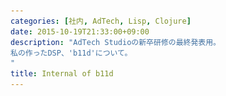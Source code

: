 ```yaml
---
categories: [社内, AdTech, Lisp, Clojure]
date: 2015-10-19T21:33:00+09:00
description: "AdTech Studioの新卒研修の最終発表用。
私の作ったDSP、'b11d'について。
"
title: Internal of b11d
---
```


<section data-markdown
    data-separator="\n\n"
    data-vertical="\n\n"
    data-notes="^Note:">
<script type="text/template">
# Internal of b11d
----------------------
サイバーエージェント新卒研修  
ひとりDSP最終発表会

<!-- .slide: class="center" -->

# About Me
---------
![κeenのアイコン](/images/icon.png) <!-- .element: style="position:absolute;right:0;z-index:-1" -->

 + κeen
 + [@blackenedgold](https://twitter.com/blackenedgold)
 + Github: [KeenS](https://github.com/KeenS)
 + AMoAdのサーバーサイド（？）エンジニア
 + 趣味でLisp, ML, Shell Scriptあたりを書きます
 + 仕事でScalaとShell Scriptあたりを書きます


# 今回作ったもの
----------------

* b11d (ぶらっくんどごーるど)
* Clojure (compojure + middleware)製
  + + NginX + MySQL + Supervisord
* 出来る限りシンプルになるように作った
  + 310行
* デプロイその他はシェルスクリプト
* 監視はmackerel


# シンプルということ
-------------------

* アプリケーションは状態を持たない
* IO以外副作用を持たない
* つまり、キャッシュを持たない
  + キャッシュはパフォーマンス上の意味しかない
  + 早過ぎる最適化は諸悪の根源
* スケールアウトが容易
* compojureのミドルウェアを上手く使った


# シンプルということ2
--------------------

* データベースはだいたい第4正規形（ﾀﾌﾞﾝ）
  + 全てのカラムは`NOT NULL`
  + 広告主の所を拡張性を持たせるために第1正規形に落とした
  + 1広告主に対して複数の広告が持てるようになる
* 外部キー制約も全部付ける
* データが綺麗なのでアプリケーション側でのやることが少ない
* 分析する時にも活きる筈


# デプロイ
---------

* 全てシェルスクリプトでオペレーション出来る
* 手作業を無くしてミスを無くす
  + 「あれ？設定書き換えたのに反映されてない」 → 「再起動忘れてた」とかを防ぐ
* ☆秘伝☆のシェルテクニック満載！ 
* アプリケーションが1jarに収まるのでデプロイが楽。


# 監視
------

* mackerelで色々モニタリング
* Linux, NginX, MySQL, JVM, レスポンスステータス
* ほとんどMackerelに乗っかることで本質的でないことに労力を割かない
  + 本質 = 業務ロジックを理解すること
* アプリケーションの死活監視にはsupervisord
  + 本当はsystemdでやりたかったけどUbuntuのバージョンが古かった


# 落穂拾い
----------

* DBへの書き込みは非同期。Clojureなら簡単に書ける
  + `(go ...)` で囲むだけ
* だいたい600qps。データが増えると多分もうちょい下がる。
  + キャッシュすればデータに依存しない速度。もう少しパフォーマンスも出る。
* アプリケーションサーバには組込みjettyを使った。
  + War + Tomcatでも出来るがデプロイ/運用が楽なのでこちらを採用
* コア数に対してスケールするのでスケールアップも出来る
* CTR予測は訓練データを 広告主xサイトxUA で統計を取って使う
  + 動的に変化しない


# 改善点とか今後とか
---------

* win rate, 入札/落札価格, CTRとかをmackerelでモニタリングしたかった
* 管理画面的なの必要？
* フォールトトラレンス性はないのでその辺
  + MySQLが死ぬとヤバい。
* ホットデプロイしたかった
* 折角JVMだし機械学習したかった
* Unix Domain Socket使うの忘れてた
* データベースにタイムスタンプ入れるの忘れてた………orz

</script>
</section>
